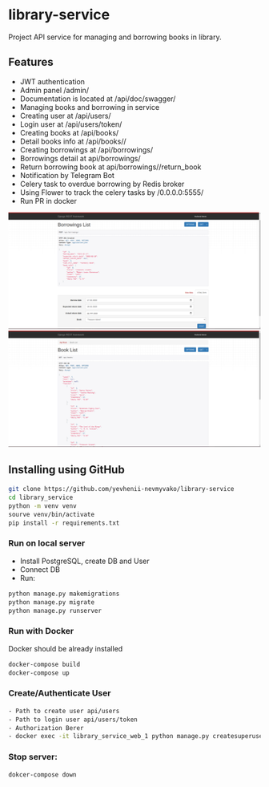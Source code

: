 # library-service
Project API service for managing and borrowing books in library.

## Features
- JWT authentication
- Admin panel /admin/
- Documentation is located at /api/doc/swagger/
- Managing books and borrowing in service
- Creating user at /api/users/
- Login user at /api/users/token/
- Creating books at /api/books/
- Detail books info at /api/books/<pk>/
- Creating borrowings at /api/borrowings/
- Borrowings detail at api/borrowings/<pk>
- Return borrowing book at api/borrowings/<pk>/return_book
- Notification by Telegram Bot
- Celery task to overdue borrowing by Redis broker
- Using Flower to track the celery tasks by /0.0.0.0:5555/
- Run PR in docker

![plot](./demo/demo1.png)
![plot](./demo/demo2.png)

## Installing using GitHub
```bash
git clone https://github.com/yevhenii-nevmyvako/library-service
cd library_service
python -m venv venv
sourve venv/bin/activate
pip install -r requirements.txt
````

### Run on local server
- Install PostgreSQL, create DB and User
- Connect DB
- Run:
```bash
python manage.py makemigrations
python manage.py migrate
python manage.py runserver
```

### Run with Docker
Docker should be already installed
```bash
docker-compose build
docker-compose up
```

### Create/Authenticate User
```bash
- Path to create user api/users
- Path to login user api/users/token
- Authorization Berer
- docker exec -it library_service_web_1 python manage.py createsuperuser
```

### Stop server:
```bash
dokcer-compose down
```
